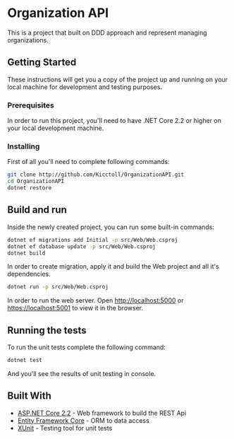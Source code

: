 # Organization API

This is a project that built on DDD approach and represent managing organizations.

## Getting Started

These instructions will get you a copy of the project up and running on your local machine for development and testing purposes.

### Prerequisites

In order to run this project, you'll need to have .NET Core 2.2 or higher on your local development machine.

### Installing

First of all you'll need to complete following commands:

```bash
git clone http://github.com/Kicctoll/OrganizationAPI.git
cd OrganizationAPI
dotnet restore
```

## Build and run

Inside the newly created project, you can run some built-in commands:

```bash
dotnet ef migrations add Initial -p src/Web/Web.csproj
dotnet ef database update -p src/Web/Web.csproj
dotnet build
```

In order to create migration, apply it and build the Web project and all it's dependencies.

```bash
dotnet run -p src/Web/Web.csproj
```

In order to run the web server. Open [http://localhost:5000](http://localhost:3000) or [https://localhost:5001](https://localhost:5001) to view it in the browser.

## Running the tests

To run the unit tests complete the following command:

```bash
dotnet test
```

And you'll see the results of unit testing in console.

## Built With

* [ASP.NET Core 2.2](https://docs.microsoft.com/en-us/aspnet/core/?view=aspnetcore-2.2) - Web framework to build the REST Api
* [Entity Framework Core](https://docs.microsoft.com/en-us/ef/core/) - ORM to data access
* [XUnit](https://rometools.github.io/rome/) - Testing tool for unit tests